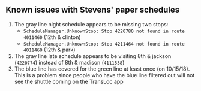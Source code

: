 ## Known issues with Stevens' paper schedules
1. The gray line night schedule appears to be missing two stops:
    - `ScheduleManager.UnknownStop: Stop 4220780 not found in route 4011460` (12th & clinton)
    - `ScheduleManager.UnknownStop: Stop 4211464 not found in route 4011460` (12th & park)
2. The gray line late schedule appears to be visiting 8th & jackson (`4220774`) instead of 8th & madison (`4111538`)
3. The blue line has covered for the green line at least once (on 10/15/18). 
This is a problem since people who have the blue line filtered out will not see the shuttle coming on the TransLoc app
